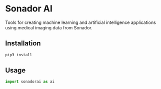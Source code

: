 # Sonador AI

Tools for creating machine learning and artificial intelligence applications using medical imaging data from Sonador.

## Installation


```bash
pip3 install 
```


## Usage

```py
import sonadorai as ai
```

